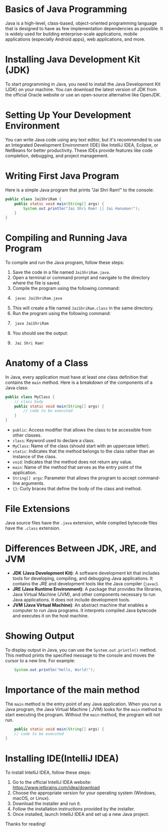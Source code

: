 # Basics of Java Programming

Java is a high-level, class-based, object-oriented programming language that is designed to have as few implementation
dependencies as possible. It is widely used for building enterprise-scale applications, mobile applications (especially
Android apps), web applications, and more.

# Installing Java Development Kit (JDK)

To start programming in Java, you need to install the Java Development Kit (JDK) on your machine. You can download the
latest version of JDK from the official Oracle website or use an open-source alternative like OpenJDK.

# Setting Up Your Development Environment
 
You can write Java code using any text editor, but it's recommended to use an Integrated Development Environment (IDE)
like IntelliJ IDEA, Eclipse, or NetBeans for better productivity. These IDEs provide features like code completion,
debugging, and project management.

# Writing First Java Program

Here is a simple Java program that prints "Jai Shri Ram!" to the console:

```java
public class JaiShriRam {
    public static void main(String[] args) {
        System.out.println("Jai Shri Ram! || Jai Hanuman!");
    }
}
```

# Compiling and Running Java Program

To compile and run the Java program, follow these steps:

1. Save the code in a file named `JaiShriRam.java`.
2. Open a terminal or command prompt and navigate to the directory where the file is saved.
3. Compile the program using the following command:
4. ```bash
    javac JaiShriRam.java
    ```
5. This will create a file named `JaiShriRam.class` in the same directory.
6. Run the program using the following command:
7. ```bash
    java JaiShriRam
    ```
8. You should see the output:
9. ```
    Jai Shri Ram!
    ```

# Anatomy of a Class

In Java, every application must have at least one class definition that contains the `main` method. Here is a breakdown
of the components of a Java class:

```java
public class MyClass {
    // class body
    public static void main(String[] args) {
        // code to be executed
    }
}
```

- `public`: Access modifier that allows the class to be accessible from other classes.
- `class`: Keyword used to declare a class.
- `MyClass`: Name of the class (should start with an uppercase letter).
- `static`: Indicates that the method belongs to the class rather than an instance of the class.
- `void`: Indicates that the method does not return any value.
- `main`: Name of the method that serves as the entry point of the application.
- `String[] args`: Parameter that allows the program to accept command-line arguments.
- `{}`: Curly braces that define the body of the class and method.

# File Extensions

Java source files have the `.java` extension, while compiled bytecode files have the `.class` extension.

# Differences Between JDK, JRE, and JVM

- **JDK (Java Development Kit)**: A software development kit that includes tools for developing, compiling, and
  debugging Java applications. It contains the JRE and development tools like the Java compiler (`javac`).
- **JRE (Java Runtime Environment)**: A package that provides the libraries, Java Virtual Machine (JVM), and other
  components
  necessary to run Java applications. It does not include development tools.
- **JVM (Java Virtual Machine)**: An abstract machine that enables a computer to run Java programs. It interprets
  compiled Java bytecode and
  executes it on the host machine.

# Showing Output

To display output in Java, you can use the `System.out.println()` method. This method prints the specified message to
the console and
moves the cursor to a new line. For example:

```java
    System.out.println("Hello, World!");
```

# Importance of the main method

The `main` method is the entry point of any Java application. When you run a Java program, the Java Virtual Machine (
JVM) looks for the `main` method to start executing
the program. Without the `main` method, the program will not run.

```java
    public static void main(String[] args) {
    // code to be executed
}
```

# Installing IDE(IntelliJ IDEA)

To install IntelliJ IDEA, follow these steps:

1. Go to the official IntelliJ IDEA website: https://www.jetbrains.com/idea/download
2. Choose the appropriate version for your operating system (Windows, macOS, or Linux).
3. Download the installer and run it.
4. Follow the installation instructions provided by the installer.
5. Once installed, launch IntelliJ IDEA and set up a new Java project.

Thanks for reading!

